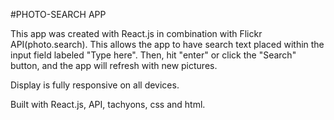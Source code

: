 
#PHOTO-SEARCH APP

This app was created with React.js in combination with Flickr API(photo.search). This allows the app to have search text placed within the input field labeled "Type here". Then, hit "enter" or click the "Search" button, and the app will refresh with new pictures.

Display is fully responsive on all devices.

Built with React.js, API, tachyons, css and html.
